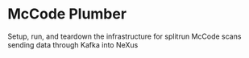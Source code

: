 # McCode Plumber
Setup, run, and teardown the infrastructure for splitrun McCode scans sending data through Kafka into NeXus
